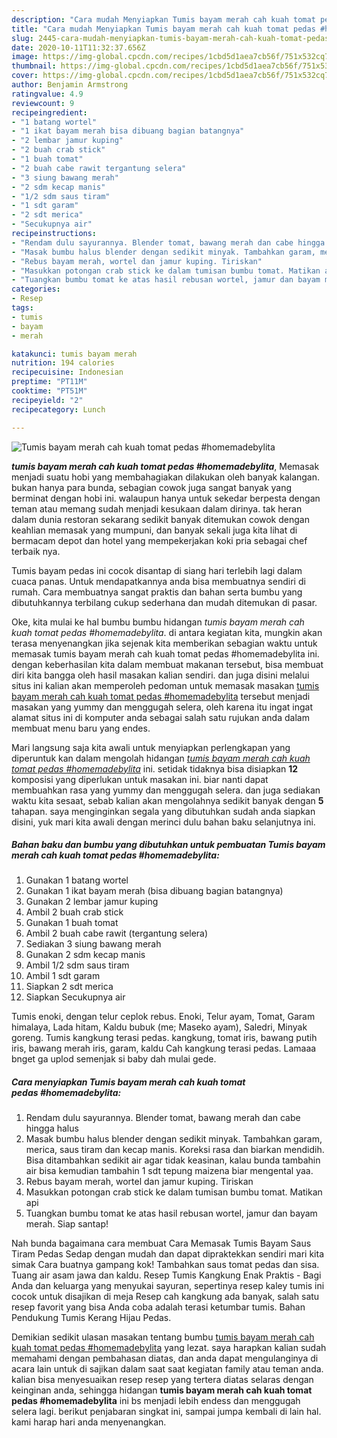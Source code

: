 ```yaml
---
description: "Cara mudah Menyiapkan Tumis bayam merah cah kuah tomat pedas #homemadebylita yang Lezat Sekali"
title: "Cara mudah Menyiapkan Tumis bayam merah cah kuah tomat pedas #homemadebylita yang Lezat Sekali"
slug: 2445-cara-mudah-menyiapkan-tumis-bayam-merah-cah-kuah-tomat-pedas-homemadebylita-yang-lezat-sekali
date: 2020-10-11T11:32:37.656Z
image: https://img-global.cpcdn.com/recipes/1cbd5d1aea7cb56f/751x532cq70/tumis-bayam-merah-cah-kuah-tomat-pedas-homemadebylita-foto-resep-utama.jpg
thumbnail: https://img-global.cpcdn.com/recipes/1cbd5d1aea7cb56f/751x532cq70/tumis-bayam-merah-cah-kuah-tomat-pedas-homemadebylita-foto-resep-utama.jpg
cover: https://img-global.cpcdn.com/recipes/1cbd5d1aea7cb56f/751x532cq70/tumis-bayam-merah-cah-kuah-tomat-pedas-homemadebylita-foto-resep-utama.jpg
author: Benjamin Armstrong
ratingvalue: 4.9
reviewcount: 9
recipeingredient:
- "1 batang wortel"
- "1 ikat bayam merah bisa dibuang bagian batangnya"
- "2 lembar jamur kuping"
- "2 buah crab stick"
- "1 buah tomat"
- "2 buah cabe rawit tergantung selera"
- "3 siung bawang merah"
- "2 sdm kecap manis"
- "1/2 sdm saus tiram"
- "1 sdt garam"
- "2 sdt merica"
- "Secukupnya air"
recipeinstructions:
- "Rendam dulu sayurannya. Blender tomat, bawang merah dan cabe hingga halus"
- "Masak bumbu halus blender dengan sedikit minyak. Tambahkan garam, merica, saus tiram dan kecap manis. Koreksi rasa dan biarkan mendidih. Bisa ditambahkan sedikit air agar tidak keasinan, kalau bunda tambahin air bisa kemudian tambahin 1 sdt tepung maizena biar mengental yaa."
- "Rebus bayam merah, wortel dan jamur kuping. Tiriskan"
- "Masukkan potongan crab stick ke dalam tumisan bumbu tomat. Matikan api"
- "Tuangkan bumbu tomat ke atas hasil rebusan wortel, jamur dan bayam merah. Siap santap!"
categories:
- Resep
tags:
- tumis
- bayam
- merah

katakunci: tumis bayam merah 
nutrition: 194 calories
recipecuisine: Indonesian
preptime: "PT11M"
cooktime: "PT51M"
recipeyield: "2"
recipecategory: Lunch

---
```



![Tumis bayam merah cah kuah tomat pedas #homemadebylita](https://img-global.cpcdn.com/recipes/1cbd5d1aea7cb56f/751x532cq70/tumis-bayam-merah-cah-kuah-tomat-pedas-homemadebylita-foto-resep-utama.jpg)

<b><i>tumis bayam merah cah kuah tomat pedas #homemadebylita</i></b>, Memasak menjadi suatu hobi yang membahagiakan dilakukan oleh banyak kalangan. bukan hanya para bunda, sebagian cowok juga sangat banyak yang berminat dengan hobi ini. walaupun hanya untuk sekedar berpesta dengan teman atau memang sudah menjadi kesukaan dalam dirinya. tak heran dalam dunia restoran sekarang sedikit banyak ditemukan cowok dengan keahlian memasak yang mumpuni, dan banyak sekali juga kita lihat di bermacam depot dan hotel yang mempekerjakan koki pria sebagai chef terbaik nya.

Tumis bayam pedas ini cocok disantap di siang hari terlebih lagi dalam cuaca panas. Untuk mendapatkannya anda bisa membuatnya sendiri di rumah. Cara membuatnya sangat praktis dan bahan serta bumbu yang dibutuhkannya terbilang cukup sederhana dan mudah ditemukan di pasar.

Oke, kita mulai ke hal bumbu bumbu hidangan <i>tumis bayam merah cah kuah tomat pedas #homemadebylita</i>. di antara kegiatan kita, mungkin akan terasa menyenangkan jika sejenak kita memberikan sebagian waktu untuk memasak tumis bayam merah cah kuah tomat pedas #homemadebylita ini. dengan keberhasilan kita dalam membuat makanan tersebut, bisa membuat diri kita bangga oleh hasil masakan kalian sendiri. dan juga disini melalui situs ini kalian akan memperoleh pedoman untuk memasak masakan <u>tumis bayam merah cah kuah tomat pedas #homemadebylita</u> tersebut menjadi masakan yang yummy dan menggugah selera, oleh karena itu ingat ingat alamat situs ini di komputer anda sebagai salah satu rujukan anda dalam membuat menu baru yang endes.


Mari langsung saja kita awali untuk menyiapkan perlengkapan yang diperuntuk kan dalam mengolah hidangan <u><i>tumis bayam merah cah kuah tomat pedas #homemadebylita</i></u> ini. setidak tidaknya bisa disiapkan <b>12</b> komposisi yang diperlukan untuk masakan ini. biar nanti dapat membuahkan rasa yang yummy dan menggugah selera. dan juga sediakan waktu kita sesaat, sebab kalian akan mengolahnya sedikit banyak dengan <b>5</b> tahapan. saya menginginkan segala yang dibutuhkan sudah anda siapkan disini, yuk mari kita awali dengan merinci dulu bahan baku selanjutnya ini.

<!--inarticleads1-->

##### Bahan baku dan bumbu yang dibutuhkan untuk pembuatan Tumis bayam merah cah kuah tomat pedas #homemadebylita:

1. Gunakan 1 batang wortel
1. Gunakan 1 ikat bayam merah (bisa dibuang bagian batangnya)
1. Gunakan 2 lembar jamur kuping
1. Ambil 2 buah crab stick
1. Gunakan 1 buah tomat
1. Ambil 2 buah cabe rawit (tergantung selera)
1. Sediakan 3 siung bawang merah
1. Gunakan 2 sdm kecap manis
1. Ambil 1/2 sdm saus tiram
1. Ambil 1 sdt garam
1. Siapkan 2 sdt merica
1. Siapkan Secukupnya air


Tumis enoki, dengan telur ceplok rebus. Enoki, Telur ayam, Tomat, Garam himalaya, Lada hitam, Kaldu bubuk (me; Maseko ayam), Saledri, Minyak goreng. Tumis kangkung terasi pedas. kangkung, tomat iris, bawang putih iris, bawang merah iris, garam, kaldu Cah kangkung terasi pedas. Lamaaa bnget ga uplod semenjak si baby dah mulai gede. 

<!--inarticleads2-->

##### Cara menyiapkan Tumis bayam merah cah kuah tomat pedas #homemadebylita:

1. Rendam dulu sayurannya. Blender tomat, bawang merah dan cabe hingga halus
1. Masak bumbu halus blender dengan sedikit minyak. Tambahkan garam, merica, saus tiram dan kecap manis. Koreksi rasa dan biarkan mendidih. Bisa ditambahkan sedikit air agar tidak keasinan, kalau bunda tambahin air bisa kemudian tambahin 1 sdt tepung maizena biar mengental yaa.
1. Rebus bayam merah, wortel dan jamur kuping. Tiriskan
1. Masukkan potongan crab stick ke dalam tumisan bumbu tomat. Matikan api
1. Tuangkan bumbu tomat ke atas hasil rebusan wortel, jamur dan bayam merah. Siap santap!


Nah bunda bagaimana cara membuat Cara Memasak Tumis Bayam Saus Tiram Pedas Sedap dengan mudah dan dapat dipraktekkan sendiri mari kita simak Cara buatnya gampang kok! Tambahkan saus tomat pedas dan sisa. Tuang air asam jawa dan kaldu. Resep Tumis Kangkung Enak Praktis - Bagi Anda dan keluarga yang menyukai sayuran, sepertinya resep kaley tumis ini cocok untuk disajikan di meja Resep cah kangkung ada banyak, salah satu resep favorit yang bisa Anda coba adalah terasi ketumbar tumis. Bahan Pendukung Tumis Kerang Hijau Pedas. 

Demikian sedikit ulasan masakan tentang bumbu <u>tumis bayam merah cah kuah tomat pedas #homemadebylita</u> yang lezat. saya harapkan kalian sudah memahami dengan pembahasan diatas, dan anda dapat mengulanginya di acara lain untuk di sajikan dalam saat saat kegiatan family atau teman anda. kalian bisa menyesuaikan resep resep yang tertera diatas selaras dengan keinginan anda, sehingga hidangan <b>tumis bayam merah cah kuah tomat pedas #homemadebylita</b> ini bs menjadi lebih endess dan menggugah selera lagi. berikut penjabaran singkat ini, sampai jumpa kembali di lain hal. kami harap hari anda menyenangkan.
